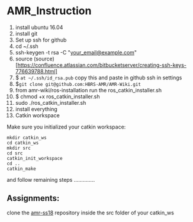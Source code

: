 # AMR_Instruction
1. install ubuntu 16.04
1. install git
1. Set up ssh for github
  1. cd ~/.ssh
  1. ssh-keygen -t rsa -C "your_email@example.com" 
  1. source (source)[https://confluence.atlassian.com/bitbucketserver/creating-ssh-keys-776639788.html]
1. $ `at ~/.ssh/id_rsa.pub` copy this and paste in github ssh in settings
1. $`git clone git@github.com:HBRS-AMR/AMR-Wiki.git`
1. from amr-wiki/ros-installation run the  	ros_catkin_installer.sh
  1. $ chmod +x ros_catkin_installer.sh
  1. sudo ./ros_catkin_installer.sh
  1. install everything
1. Catkin workspace

Make sure you initialized your catkin workspace:

```
mkdir catkin_ws
cd catkin_ws
mkdir src
cd src
catkin_init_workspace
cd ..
catkin_make
```
and follow remaining steps ..............



## Assignments:

clone the [amr-ss18](https://github.com/HBRS-AMR/AMR-SS18) repository inside the src folder of your catkin_ws
